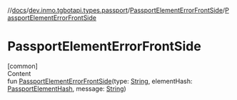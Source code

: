 //[docs](../../../index.md)/[dev.inmo.tgbotapi.types.passport](../index.md)/[PassportElementErrorFrontSide](index.md)/[PassportElementErrorFrontSide](-passport-element-error-front-side.md)



# PassportElementErrorFrontSide  
[common]  
Content  
fun [PassportElementErrorFrontSide](-passport-element-error-front-side.md)(type: [String](https://kotlinlang.org/api/latest/jvm/stdlib/kotlin/-string/index.html), elementHash: [PassportElementHash](../../dev.inmo.tgbotapi.types.passport.encrypted.abstracts/index.md#%5Bdev.inmo.tgbotapi.types.passport.encrypted.abstracts%2FPassportElementHash%2F%2F%2FPointingToDeclaration%2F%5D%2FClasslikes%2F625018081), message: [String](https://kotlinlang.org/api/latest/jvm/stdlib/kotlin/-string/index.html))  



